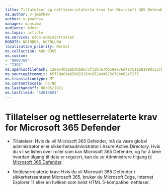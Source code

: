 ```yaml
---
title: Tillatelser og nettleserrelaterte krav for Microsoft 365 Defender
ms.author: v-jmathew
author: v-jmathew
manager: dansimp
audience: Admin
ms.topic: article
ms.service: o365-administration
ROBOTS: NOINDEX, NOFOLLOW
localization_priority: Normal
ms.collection: Adm_O365
ms.custom:
- "9000760"
- "7391"
ms.openlocfilehash: c28a54bb2ebdbb95c3f33bce7bb569a76d48751168189dc23cbc37390d95613f
ms.sourcegitcommit: b5f7da89a650d2915dc652449623c78be6247175
ms.translationtype: MT
ms.contentlocale: nb-NO
ms.lasthandoff: 08/05/2021
ms.locfileid: "54016601"
---
```

# <a name="permissions-and-browser-related-requirements-for-microsoft-365-defender"></a>Tillatelser og nettleserrelaterte krav for Microsoft 365 Defender

- Tillatelser: Hvis du vil Microsoft 365 Defender, må du være global administrator eller sikkerhetsadministrator i Azure Active Directory. Hvis du vil se listen over roller som kan Microsoft 365 Defender, og for å lære hvordan tilgang til data er regulert, kan du se Administrere tilgang [til Microsoft 365 Defender](https://go.microsoft.com/fwlink/?linkid=2143626).

- Nettleserrelaterte krav: Hvis du vil Microsoft 365 Defender i sikkerhetssenteret Microsoft 365, bruker du Microsoft Edge, Internet Explorer 11 eller en hvilken som helst HTML 5-kompatibel nettleser.
